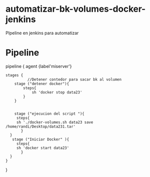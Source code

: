 # automatizar-bk-volumes-docker-jenkins
PIpeline en jenkins para automatizar 

# Pipeline

pipeline {
    agent {label'miserver'}
    
    stages {
              //Detener contedor para sacar bk al volumen
        stage ("detener docker"){
            steps{ 
                sh 'docker stop data23'
            }
        }
    
        
        stage ("ejecucion del script "){
         steps{ 
         sh './docker-volumes.sh data23 save /home/randi/Desktop/data231.tar'
           }
      }
       stage ("Iniciar Docker" ){
         steps{ 
         sh 'docker start data23'
           }
      }
    }
   
 }
  

